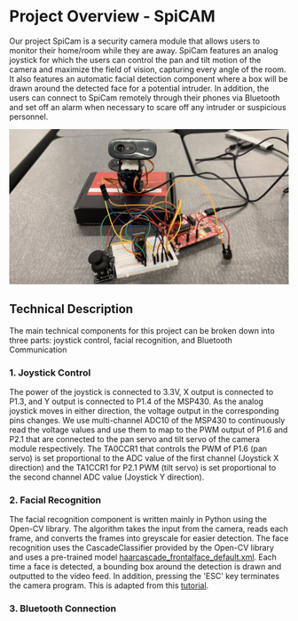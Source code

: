 # Project Overview - SpiCAM
Our project SpiCam is a security camera module that allows users to monitor their home/room while they are away.
SpiCam features an analog joystick for which the users can control the pan and tilt motion of the camera and maximize the field of vision, capturing every angle of the room.
It also features an automatic facial detection component where a box will be drawn around the detected face for a potential intruder. 
In addition, the users can connect to SpiCam remotely through their phones via Bluetooth and set off an alarm when necessary to scare off any intruder or suspicious personnel. 

![SpiCam Image](SpiCam.PNG)

## Technical Description
The main technical components for this project can be broken down into three parts: joystick control, facial recognition, and Bluetooth Communication
### 1. Joystick Control
The power of the joystick is connected to 3.3V, X output is connected to P1.3, and Y output is connected to P1.4 of the MSP430. As the analog joystick moves in either direction, 
the voltage output in the corresponding pins changes. We use multi-channel ADC10 of the MSP430 to continuously read the voltage values and use them to map to the PWM output of P1.6 and P2.1
that are connected to the pan servo and tilt servo of the camera module respectively. The TA0CCR1 that controls the PWM of P1.6 (pan servo) is set proportional to the ADC value of the first channel (Joystick X direction) and the TA1CCR1 for P2.1 PWM (tilt servo) is set proportional to the second channel ADC value (Joystick Y direction).
### 2. Facial Recognition
The facial recognition component is written mainly in Python using the Open-CV library. The algorithm takes the input from the camera, reads each frame, and converts the frames into greyscale for easier detection. 
The face recognition uses the CascadeClassifier provided by the Open-CV library and uses a pre-trained model [haarcascade_frontalface_default.xml](haarcascade_frontalface_default.xml). Each time a face is detected,
a bounding box around the detection is drawn and outputted to the video feed. In addition, pressing the 'ESC' key terminates the camera program. This is adapted from this [tutorial](https://www.geeksforgeeks.org/face-detection-using-cascade-classifier-using-opencv-python/).
### 3. Bluetooth Connection

